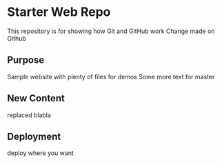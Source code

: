 # Starter Web Repo

This repository is for showing how Git and GitHub work
Change made on Github

## Purpose

Sample website with plenty of files for demos
Some more text for master

## New Content

replaced blabla

## Deployment

deploy where you want
